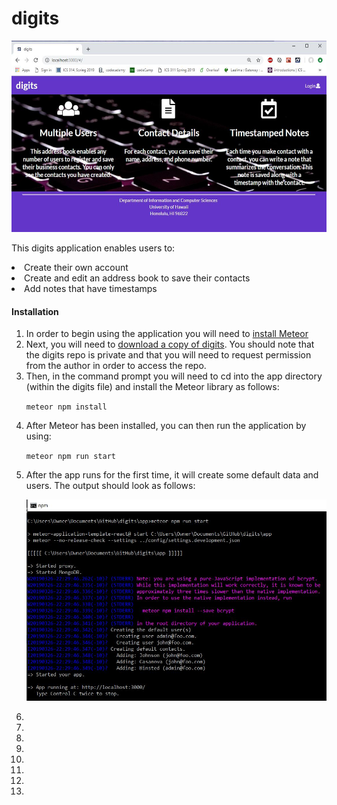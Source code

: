 <!DOCTYPE html>
<html>
<head>
</head>
<body>

<h1>digits</h1>
<p>
<img src="/doc/homepage.JPG" alt="homepage image" width= "552" height="306">
</p>

<p>This digits application enables users to:
<li>Create their own account</li>
<li>Create and edit an address book to save their contacts</li>
<li>Add notes that have timestamps</li>
</p>


<h4>Installation</h4>
<ol>
  <li>In order to begin using the application you will need to 
    <a href="https://www.meteor.com/install"> install Meteor </a>
  </li>
  <li>Next, you will need to 
    <a href="https://github.com/tylerchinen/digits">download a copy of digits</a>. 
  You should note that the digits repo is private and that you will need to request permission from the author in order to access the repo.
  </li>
  <li>Then, in the command prompt you will need to cd into the app directory (within the digits file) and install the Meteor library as follows: 
    <p>
      <code>meteor npm install</code>
    </p>
  </li>
  <li>After Meteor has been installed, you can then run the application by using:
    <p>
      <code>meteor npm run start</code>
    </p>
  </li>
  <li>After the app runs for the first time, it will create some default data and users. The output should look as follows:
    <p>
      <img src="/doc/meteorfirstrun.JPG" alt="meteor first run image">
    </p>
  
  </li>
  <li></li>
  <li></li>
  <li></li>
  <li></li>
  <li></li>
  <li></li>
  <li></li>
  <li></li>
  
  

</ol>



</body>
</html>